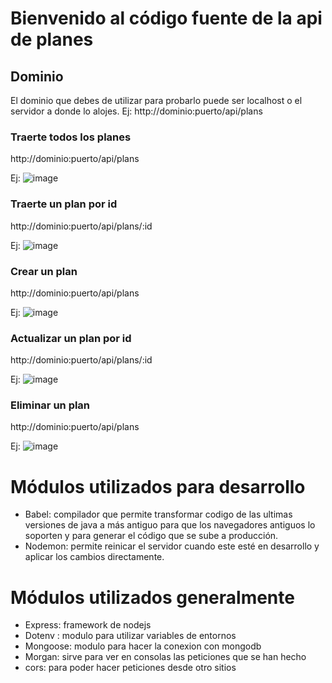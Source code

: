 <h1>Bienvenido al código fuente de la api de planes</h1>

<h2>Dominio</h2>
El dominio que debes de utilizar para probarlo puede ser localhost o el servidor a donde lo alojes.
Ej: http://dominio:puerto/api/plans

<h3>Traerte todos los planes</h3>
http://dominio:puerto/api/plans

Ej: ![image](https://github.com/juanestrella2098/Api_de_planes/assets/131753015/25d2c2ff-82e9-4c71-8713-bbd44d64d83f)


<h3>Traerte un plan por id</h3>
http://dominio:puerto/api/plans/:id

Ej: ![image](https://github.com/juanestrella2098/Api_de_planes/assets/131753015/46661dbc-d7d0-4c93-81d1-53a6fc8373ea)


<h3>Crear un plan</h3>
http://dominio:puerto/api/plans

Ej: ![image](https://github.com/juanestrella2098/Api_de_planes/assets/131753015/ccf4ff3a-c874-4830-82f6-334125717d0c)


<h3>Actualizar un plan por id</h3>
http://dominio:puerto/api/plans/:id

Ej: ![image](https://github.com/juanestrella2098/Api_de_planes/assets/131753015/b6554da7-a2ca-4370-bd97-c8e713dc2570)


<h3>Eliminar un plan</h3>
http://dominio:puerto/api/plans

Ej: ![image](https://github.com/juanestrella2098/Api_de_planes/assets/131753015/a864be1f-df64-4d05-ae90-857ebdfab99d)



<h1>Módulos utilizados para desarrollo</h1>
<ul>
<li>Babel: compilador que permite transformar codigo de las ultimas versiones de java a más antiguo para que los navegadores antiguos lo soporten y para generar el código que se sube a producción.</li>
<li>Nodemon: permite reinicar el servidor cuando este esté en desarrollo y aplicar los cambios directamente.</li>
</ul>

<h1>Módulos utilizados generalmente</h1>
<ul>
<li>
Express:  framework de nodejs
</li>
<li>
Dotenv : modulo para utilizar variables de entornos</li>
<li>Mongoose: modulo para hacer la conexion con mongodb</li>
<li>Morgan: sirve para ver en consolas las peticiones que se han hecho</li>
<li>cors: para poder hacer peticiones desde otro sitios
</li>
</ul>
